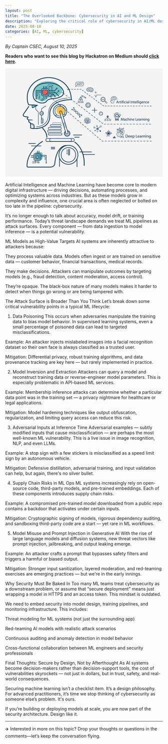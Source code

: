 ```yaml
---
layout: post
title: "The Overlooked Backbone: Cybersecurity in AI and ML Design"
description: "Exploring the critical role of cybersecurity in AI/ML design and the evolving threats across the model lifecycle."
date: 2025-08-10
categories: [AI, ML, cybersecurity]
---
```


*By Captain CSEC, August 10, 2025*

**Readers who want to see this blog by Hackatron on Medium should [click here](https://medium.com/@highroller039/the-overlooked-backbone-cybersecurity-in-ai-and-ml-design-b416e9b12e59).**

![Cyber Aviation Banner](/images/Impact-of-Artificial-Intelligence-in-Cyber-Security.jpg)


Artificial Intelligence and Machine Learning have become core to modern digital infrastructure — driving decisions, automating processes, and optimizing systems across industries. But as these models grow in complexity and influence, one crucial area is often neglected or bolted on too late in the pipeline: cybersecurity.

It’s no longer enough to talk about accuracy, model drift, or training performance. Today’s threat landscape demands we treat ML pipelines as attack surfaces. Every component — from data ingestion to model inference — is a potential vulnerability.

ML Models as High-Value Targets
AI systems are inherently attractive to attackers because:

They process valuable data. Models often ingest or are trained on sensitive data — customer behavior, financial transactions, medical records.

They make decisions. Attackers can manipulate outcomes by targeting models (e.g., fraud detection, content moderation, access control).

They’re opaque. The black-box nature of many models makes it harder to detect when things go wrong or are being tampered with.

The Attack Surface is Broader Than You Think
Let’s break down some critical vulnerability points in a typical ML lifecycle:

1. Data Poisoning
This occurs when adversaries manipulate the training data to bias model behavior. In supervised learning systems, even a small percentage of poisoned data can lead to targeted misclassifications.

Example: An attacker injects mislabeled images into a facial recognition dataset so their own face is always classified as a trusted user.

Mitigation: Differential privacy, robust training algorithms, and data provenance tracking are key here — but rarely implemented in practice.

2. Model Inversion and Extraction
Attackers can query a model and reconstruct training data or reverse-engineer model parameters. This is especially problematic in API-based ML services.

Example: Membership inference attacks can determine whether a particular data point was in the training set — a privacy nightmare for healthcare or legal applications.

Mitigation: Model hardening techniques like output obfuscation, regularization, and limiting query access can reduce this risk.

3. Adversarial Inputs at Inference Time
Adversarial examples — subtly modified inputs that cause misclassification — are perhaps the most well-known ML vulnerability. This is a live issue in image recognition, NLP, and even LLMs.

Example: A stop sign with a few stickers is misclassified as a speed limit sign by an autonomous vehicle.

Mitigation: Defensive distillation, adversarial training, and input validation can help, but again, there's no silver bullet.

4. Supply Chain Risks in ML Ops
ML systems increasingly rely on open-source code, third-party models, and pre-trained embeddings. Each of these components introduces supply chain risks.

Example: A compromised pre-trained model downloaded from a public repo contains a backdoor that activates under certain inputs.

Mitigation: Cryptographic signing of models, rigorous dependency auditing, and sandboxing third-party code are a start — yet rare in ML workflows.

5. Model Misuse and Prompt Injection in Generative AI
With the rise of large language models and diffusion systems, new threat vectors like prompt injection, jailbreaking, and output leaking emerge.

Example: An attacker crafts a prompt that bypasses safety filters and triggers a harmful or biased output.

Mitigation: Stronger input sanitization, layered moderation, and red-teaming exercises are emerging practices — but we're in the early innings.

Why Security Must Be Baked In
Too many ML teams treat cybersecurity as a downstream problem, or assume that “secure deployment” means just wrapping a model in HTTPS and an access token. This mindset is outdated.

We need to embed security into model design, training pipelines, and monitoring infrastructure. This includes:

Threat modeling for ML systems (not just the surrounding app)

Red-teaming AI models with realistic attack scenarios

Continuous auditing and anomaly detection in model behavior

Cross-functional collaboration between ML engineers and security professionals

Final Thoughts: Secure by Design, Not by Afterthought
As AI systems become decision-makers rather than decision-support tools, the cost of vulnerabilities skyrockets — not just in dollars, but in trust, safety, and real-world consequences.

Securing machine learning isn’t a checklist item. It’s a design philosophy. For advanced practitioners, it’s time we stop thinking of cybersecurity as someone else’s problem. It's ours.

If you’re building or deploying models at scale, you are now part of the security architecture. Design like it.

---

✈️ Interested in more on this topic? Drop your thoughts or questions in the comments—let’s keep the conversation flying.
